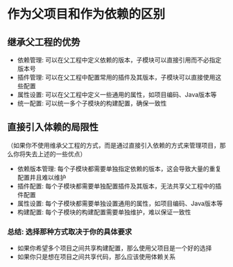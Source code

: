 # 作为父项目和作为依赖的区别

## 继承父工程的优势 

- 依赖管理: 可以在父工程中定义依赖的版本，子模块可以直接引用而不必指定版本号
- 插件管理: 可以在父工程中配置常用的插件及其版本，子模块可以直接使用这些配置
- 属性设置: 可以在父工程中定义一些通用的属性，如项目编码、Java版本等
- 统一配置: 可以统一多个子模块的构建配置，确保一致性

## 直接引入体赖的局限性
（如果你不使用维承父工程的方式，而是通过直接引入依赖的方式来管理项目，那么你将失去上述的一些优点）

- 依赖版本管理: 每个子模块都需要单独指定依赖的版本，这会导致大量的重复配置井且难以维护 
- 插件配置: 每个子模块都需要单独配置插件及其版本，无法共享父工程中的插件配置
- 属性设置: 每个子模块都需要单独设置通用的属性，如项目编码、Java版本等
- 构建配置: 每个子模块的构建配置需要单独维护，难以保证一致性

### 总结: 选择那种方式取决于你的具体要求 
- 如果你希望多个项目之间共享构建配置，那么使用父项目是一个好的选择
- 如果你只是想在项目之间共享代码，那么应该使用体赖关系
